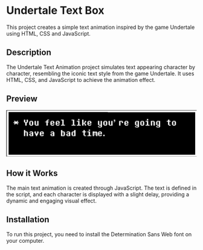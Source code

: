 # Undertale Text Box

This project creates a simple text animation inspired by the game Undertale using HTML, CSS and JavaScript.

## Description

The Undertale Text Animation project simulates text appearing character by character, resembling the iconic text style from the game Undertale. It uses HTML, CSS, and JavaScript to achieve the animation effect.

## Preview

![Undertale Text Animation](sans.png)

## How it Works

The main text animation is created through JavaScript. The text is defined in the script, and each character is displayed with a slight delay, providing a dynamic and engaging visual effect.

## Installation

To run this project, you need to install the Determination Sans Web font on your computer.


